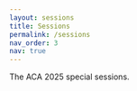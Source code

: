 ```yaml
---
layout: sessions
title: Sessions
permalink: /sessions
nav_order: 3
nav: true
---
```


The ACA 2025 special sessions.

